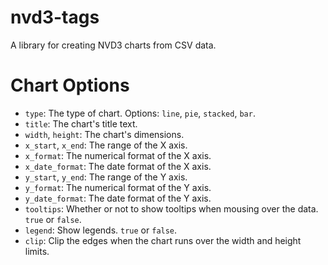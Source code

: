 # nvd3-tags

A library for creating NVD3 charts from CSV data.

# Chart Options

* `type`: The type of chart. Options: `line`, `pie`, `stacked`, `bar`.
* `title`: The chart's title text.
* `width`, `height`: The chart's dimensions.
* `x_start`, `x_end`: The range of the X axis.
* `x_format`: The numerical format of the X axis.
* `x_date_format`: The date format of the X axis.
* `y_start`, `y_end`: The range of the Y axis.
* `y_format`: The numerical format of the Y axis.
* `y_date_format`: The date format of the Y axis.
* `tooltips`: Whether or not to show tooltips when mousing over the data. `true`
  or `false`.
* `legend`: Show legends. `true` or `false`.
* `clip`: Clip the edges when the chart runs over the width and height limits.

